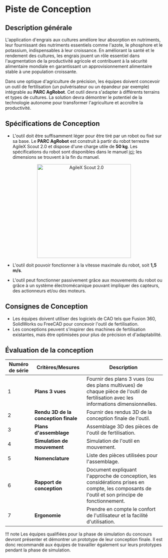 # Piste de Conception

## Description générale

L'application d'engrais aux cultures améliore leur absorption en nutriments, leur fournissant des nutriments essentiels comme l'azote, le phosphore et le potassium, indispensables à leur croissance. En améliorant la santé et le rendement des cultures, les engrais jouent un rôle essentiel dans l'augmentation de la productivité agricole et contribuent à la sécurité alimentaire mondiale en garantissant un approvisionnement alimentaire stable à une population croissante.

Dans une optique d'agriculture de précision, les équipes doivent concevoir un outil de fertilisation (un pulvérisateur ou un épandeur par exemple) intégrable au **PARC AgRobot**. Cet outil devra s'adapter à différents terrains et types de cultures. La solution devra démontrer le potentiel de la technologie autonome pour transformer l'agriculture et accroître la productivité.

## Spécifications de Conception

* L'outil doit être suffisamment léger pour être tiré par un robot ou fixé sur sa base. Le **PARC AgRobot** est construit à partir du robot terrestre AgileX Scout 2.0 et dispose d'une charge utile de **50 kg**. Les spécifications du robot sont disponibles dans le manuel [ici](https://indrorobotics.ca/wp-content/uploads/2024/07/SCOUT2.0-USER-MANUAL-3.0.pdf); les dimensions se trouvent à la fin du manuel.

<p align="center">
    <img title='AgileX Scout 2.0' src=../../assets/agilex_scout_2.png width=300>
</p>

* L'outil doit pouvoir fonctionner à la vitesse maximale du robot, soit **1,5 m/s**.

* L'outil peut fonctionner passivement grâce aux mouvements du robot ou grâce à un système électromécanique pouvant impliquer des capteurs, des actionneurs et/ou des moteurs.

## Consignes de Conception

* Les équipes doivent utiliser des logiciels de CAO tels que Fusion 360, SolidWorks ou FreeCAD pour concevoir l'outil de fertilisation.
* Les conceptions peuvent s'inspirer des machines de fertilisation existantes, mais être optimisées pour plus de précision et d'adaptabilité.

## Évaluation de la conception

| Numéro de série | Critères/Mesures | Description |
| ----------- | ----------- | ------- |
| 1 | **Plans 3 vues** | Fournir des plans 3 vues (ou des plans multivues) de chaque pièce de l'outil de fertilisation avec les informations dimensionnelles. |
| 2 | **Rendu 3D de la conception finale** | Fournir des rendus 3D de la conception finale de l'outil. |
| 3 | **Plans d'assemblage** | Assemblage 3D des pièces de l'outil de fertilisation. |
| 4 | **Simulation de mouvement** | Simulation de l'outil en mouvement. |
| 5 | **Nomenclature** | Liste des pièces utilisées pour l'assemblage. |
| 6 | **Rapport de conception** | Document expliquant l'approche de conception, les considérations prises en compte, les composants de l'outil et son principe de fonctionnement. |
| 7 | **Ergonomie** | Prendre en compte le confort de l'utilisateur et la facilité d'utilisation. |

!!! note
    Les équipes qualifiées pour la phase de simulation du concours devront présenter et démontrer un prototype de leur conception finale. Il est donc recommandé aux équipes de travailler également sur leurs prototypes pendant la phase de simulation.